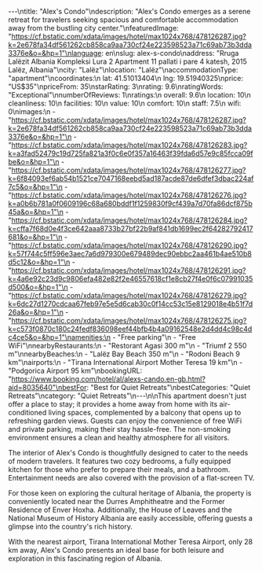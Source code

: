 ---\ntitle: "Alex's Condo"\ndescription: "Alex's Condo emerges as a serene retreat for travelers seeking spacious and comfortable accommodation away from the bustling city center."\nfeaturedImage: "https://cf.bstatic.com/xdata/images/hotel/max1024x768/478126287.jpg?k=2e678fa34df561262cb858ca9aa730cf24e223598523a71c69ab73b3dda3376e&o=&hp=1"\nlanguage: en\nslug: alex-s-condo\naddress: "Rruga Lalëzit Albania Kompleksi Lura 2 Apartment 11 pallati i pare 4 katesh, 2015 Lalëz, Albania"\ncity: "Lalëz"\nlocation: "Lalëz"\naccommodationType: "apartment"\ncoordinates:\n  lat: 41.51013404\n  lng: 19.51940325\nprice: "US$35"\npriceFrom: 35\nstarRating: 3\nrating: 9.6\nratingWords: "Exceptional"\nnumberOfReviews: 1\nratings:\n  overall: 9.6\n  location: 10\n  cleanliness: 10\n  facilities: 10\n  value: 10\n  comfort: 10\n  staff: 7.5\n  wifi: 0\nimages:\n  - "https://cf.bstatic.com/xdata/images/hotel/max1024x768/478126287.jpg?k=2e678fa34df561262cb858ca9aa730cf24e223598523a71c69ab73b3dda3376e&o=&hp=1"\n  - "https://cf.bstatic.com/xdata/images/hotel/max1024x768/478126283.jpg?k=a3fad52479c19d725fa821a3f0c6e0f357a16463f39fda6d57e9c85fcca09fbe&o=&hp=1"\n  - "https://cf.bstatic.com/xdata/images/hotel/max1024x768/478126277.jpg?k=6f84093ef6ab54b1521ce7047168eebd5ad187acde87de6dfef3dbac224af7c5&o=&hp=1"\n  - "https://cf.bstatic.com/xdata/images/hotel/max1024x768/478126276.jpg?k=a0b6b781a0f0609196c68a680bddf1f1259830f9cf439a7d70fa86dcf875b45a&o=&hp=1"\n  - "https://cf.bstatic.com/xdata/images/hotel/max1024x768/478126284.jpg?k=cffa7f68d0e4f3ce642aaa8733b27bf22b9af841db1699ec2f64282792417681&o=&hp=1"\n  - "https://cf.bstatic.com/xdata/images/hotel/max1024x768/478126290.jpg?k=57f744c5ff596e3aec7a6d979300e679489dec90ebbc2aa461b4ae510b8d5c12&o=&hp=1"\n  - "https://cf.bstatic.com/xdata/images/hotel/max1024x768/478126291.jpg?k=4a6e92c23d9c9806efa482e82f2e46557618cf1e8cb27f4e0f6c07991035d500&o=&hp=1"\n  - "https://cf.bstatic.com/xdata/images/hotel/max1024x768/478126279.jpg?k=6dc27d1270cdcaa67feb97e5e5d6cab30c0f14cc53c15e8129018e4b51f7d26a&o=&hp=1"\n  - "https://cf.bstatic.com/xdata/images/hotel/max1024x768/478126275.jpg?k=c573f0870c180c24fedf836098eef44bfb4b4a09162548e2d4dd4c98c4dc4ce5&o=&hp=1"\namenities:\n  - "Free parking"\n  - "Free WiFi"\nnearbyRestaurants:\n  - "Restorant Agasi 300 m"\n  - "Triumf 2 550 m"\nnearbyBeaches:\n  - "Lalëz Bay Beach 350 m"\n  - "Rodoni Beach 9 km"\nairports:\n  - "Tirana International Airport Mother Teresa 19 km"\n  - "Podgorica Airport 95 km"\nbookingURL: "https://www.booking.com/hotel/al/alexs-cando.en-gb.html?aid=8035640"\nbestFor: "Best for Quiet Retreats"\nbestCategories: "Quiet Retreats"\ncategory: "Quiet Retreats"\n---\n\nThis apartment doesn't just offer a place to stay; it provides a home away from home with its air-conditioned living spaces, complemented by a balcony that opens up to refreshing garden views. Guests can enjoy the convenience of free WiFi and private parking, making their stay hassle-free. The non-smoking environment ensures a clean and healthy atmosphere for all visitors.

The interior of Alex's Condo is thoughtfully designed to cater to the needs of modern travelers. It features two cozy bedrooms, a fully equipped kitchen for those who prefer to prepare their meals, and a bathroom. Entertainment needs are also covered with the provision of a flat-screen TV.

For those keen on exploring the cultural heritage of Albania, the property is conveniently located near the Durres Amphitheatre and the Former Residence of Enver Hoxha. Additionally, the House of Leaves and the National Museum of History Albania are easily accessible, offering guests a glimpse into the country's rich history.

With the nearest airport, Tirana International Mother Teresa Airport, only 28 km away, Alex's Condo presents an ideal base for both leisure and exploration in this fascinating region of Albania.